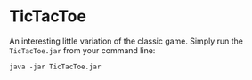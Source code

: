 # TicTacToe

An interesting little variation of the classic game. Simply run the `TicTacToe.jar` from your command line:

```
java -jar TicTacToe.jar
```
